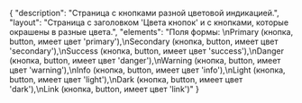 {
"description": "Страница с кнопками разной цветовой индикацией.",
"layout": "Страница с заголовком 'Цвета кнопок' и с кнопками, которые окрашены в разные цвета.",
"elements": "Поля формы: \nPrimary (кнопка, button, имеет цвет 'primary'),\nSecondary (кнопка, button, имеет цвет 'secondary'),\nSuccess (кнопка, button, имеет цвет 'success'),\nDanger (кнопка, button, имеет цвет 'danger'),\nWarning (кнопка, button, имеет цвет 'warning'),\nInfo (кнопка, button, имеет цвет 'info'),\nLight (кнопка, button, имеет цвет 'light'),\nDark (кнопка, button, имеет цвет 'dark'),\nLink (кнопка, button, имеет цвет 'link')"
}